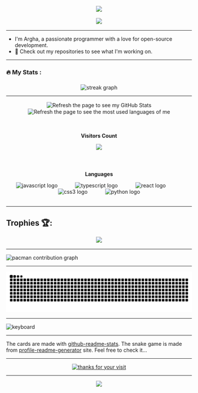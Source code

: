 <p align="center">
  <img src="https://capsule-render.vercel.app/api?type=waving&color=gradient&height=90"/>
</p>

<div align="center">
  <picture>
      <source media="(prefers-color-scheme: dark)" srcset="https://readme-typing-svg.herokuapp.com?font=Fira+Code&weight=700&size=30&pause=200&color=C0FFFA&center=true&vCenter=true&width=500&height=100&lines=Hi+%F0%9F%91%8B%F0%9F%91%8B" />
      <img src="https://readme-typing-svg.herokuapp.com?font=Fira+Code&weight=700&size=30&pause=200&color=5C0F37&center=true&vCenter=true&width=500&height=100&lines=Hi+%F0%9F%91%8B%F0%9F%91%8B" />
  </picture>
</div>


---

  - I'm Argha, a passionate programmer with a love for open-source development.
  - 🚀 Check out my repositories to see what I'm working on.
---

###

<h3 align="left">🔥   My Stats :</h3>

###

<div align="center">
  <img src="https://streak-stats.demolab.com?user=arg387&theme=prussian&hide_border=true&border_radius=5" height="220" alt="streak graph"  />
</div>

---

<div align="center">
  <picture>
    <source
        srcset="https://github-readme-stats.vercel.app/api?username=arg387&hide_title=false&hide_rank=false&show_icons=true&include_all_commits=true&count_private=true&disable_animations=false&theme=dracula&locale=en&hide_border=false&order=1"
        media="(prefers-color-scheme: dark)"
    />
    <source
        srcset="https://github-readme-stats.vercel.app/api?username=arg387&hide_title=false&hide_rank=false&show_icons=true&include_all_commits=true&count_private=true&disable_animations=false&theme=cobalt&locale=en&hide_border=false&order=1&text_color=2A0072"
        media="(prefers-color-scheme: light)"
    />
    <img
        alt="Refresh the page to see my GitHub Stats"
        height="190px" align="center"
        src="https://github-readme-stats.vercel.app/api?username=arg387&show_icons=true"
    />
  </picture>
  <picture>
    <source
        srcset="https://github-readme-stats.vercel.app/api/top-langs?username=arg387&layout=compact&hide_title=false&hide=jupyter%20notebook&theme=tokyonight&bg_color=421A38"
        media="(prefers-color-scheme: dark)"
    />
    <source
        srcset="https://github-readme-stats.vercel.app/api/top-langs?username=arg387&layout=compact&hide_title=false&hide=jupyter%20notebook&theme=cobalt&bg_color=f1faee&text_color=2A0072"
        media="(prefers-color-scheme: light)"
    />
    <img
        alt="Refresh the page to see the most used languages of me"
        height="190px" align="center"
        src="https://github-readme-stats.vercel.app/api/top-langs?username=arg387&layout=compact&hide=jupyter%20notebook"
    />
  </picture>
</div> 

<br>

<div align="center">
  <br><p align="centre"><b>Visitors Count</b></p>  
  <img src="https://visitor-badge.laobi.icu/badge?page_id=arg387.arg387&left_color=red&right_color=%23ff006e"  />
  <br> 
</div>


###

<div align="center">
  <br><p align="centre"><b>Languages</b></p>  
  <img src="https://cdn.jsdelivr.net/gh/devicons/devicon/icons/javascript/javascript-original.svg" height="40" alt="javascript logo"   />
  <img width="40" />
  <img src="https://cdn.jsdelivr.net/gh/devicons/devicon/icons/typescript/typescript-original.svg" height="40" alt="typescript logo"  />
  <img width="40" />
  <img src="https://cdn.jsdelivr.net/gh/devicons/devicon/icons/react/react-original.svg" height="40" alt="react logo"  />
  <img width="40" />
  <img src="https://cdn.jsdelivr.net/gh/devicons/devicon/icons/css3/css3-original.svg" height="40" alt="css3 logo"  />
  <img width="40" />
  <img src="https://cdn.jsdelivr.net/gh/devicons/devicon/icons/python/python-original.svg" height="40" alt="python logo"  />

</div>
<br>
<hr>

## Trophies 🏆:

<p align='center'>
<img src="https://github-profile-trophy.vercel.app/?username=arg387&theme=dracula&no-frame=true&margin-w=15&margin-h=15">
</p>

---
<div>
  <picture>
    <source media="(prefers-color-scheme: dark)" srcset="https://raw.githubusercontent.com/arg387/arg387/output/pacman-contribution-graph-dark.svg">
    <source media="(prefers-color-scheme: light)" srcset="https://raw.githubusercontent.com/arg387/arg387/output/pacman-contribution-graph.svg">
    <img alt="pacman contribution graph" src="https://raw.githubusercontent.com/arg387/arg387/output/pacman-contribution-graph.svg">
  </picture>
</div>

---
<img src="https://raw.githubusercontent.com/arg387/arg387/output/snake.svg" alt="Snake animation" />

---

<img alt="keyboard" src="https://github.com/user-attachments/assets/bb94fa88-9318-4fd2-848f-e946b49364dd" height = "500px" width = "800px"/>


---

The cards are made with [github-readme-stats](https://github.com/anuraghazra/github-readme-stats). The snake game is made from [profile-readme-generator](https://profile-readme-generator.com) site. Feel free to check it...

---


<div align="center">
    <a href="https://git.io/typing-svg">
        <img alt="thanks for your visit" src="https://readme-typing-svg.herokuapp.com?font=Roboto+Slab&color=%237E3ACE&size=24&center=true&vCenter=true&width=300&lines=Thanks+for+your+visit!" >
    </a>
</div>

---

<p align="center">
  <img src="https://capsule-render.vercel.app/api?type=waving&color=gradient&height=90"/>
</p>
